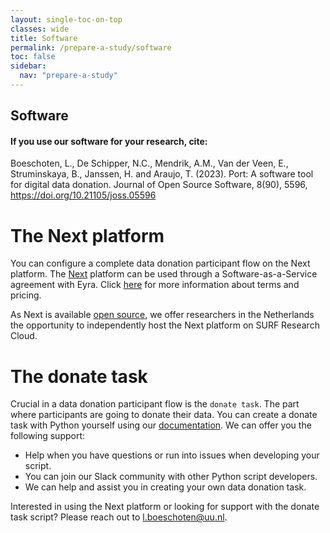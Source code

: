 ```yaml
---
layout: single-toc-on-top
classes: wide
title: Software
permalink: /prepare-a-study/software
toc: false
sidebar:
  nav: "prepare-a-study"
---
```

## Software

<div class="notice--info">
  <h4>If you use our software for your research, cite:</h4>
  <p> Boeschoten, L., De Schipper, N.C., Mendrik, A.M., Van der Veen, E., Struminskaya, B., Janssen, H. and Araujo, T. (2023). Port: A software tool for digital data donation. Journal of Open Source Software, 8(90), 5596, <a href="https://doi.org/10.21105/joss.05596">https://doi.org/10.21105/joss.05596</a></p>
</div>

# The Next platform
You can configure a complete data donation participant flow on the Next platform. The [Next](https://next.eyra.co/) platform can be used through a Software-as-a-Service agreement with Eyra. Click [here](https://www.eyra.co/projects/data-donation) for more information about terms and pricing. 

As Next is available [open source](https://github.com/eyra/mono), we offer researchers in the Netherlands the opportunity to independently host the Next platform on SURF Research Cloud. 

# The donate task
Crucial in a data donation participant flow is the `donate task`. The part where participants are going to donate their data.
You can create a donate task with Python yourself using our [documentation](https://github.com/d3i-infra/data-donation-task). We can offer you the following support: 
-	Help when you have questions or run into issues when developing your script. 
-	You can join our Slack community with other Python script developers.
-   We can help and assist you in creating your own data donation task.

Interested in using the Next platform or looking for support with the donate task script? Please reach out to l.boeschoten@uu.nl.
